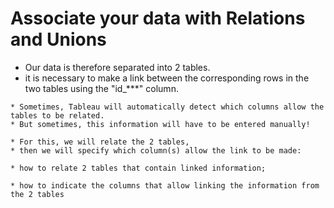 # Associate your data with Relations and Unions

- Our data is therefore separated into 2 tables.
- it is necessary to make a link between the corresponding rows in the two tables using the "id_***" column.
  
```
* Sometimes, Tableau will automatically detect which columns allow the tables to be related. 
* But sometimes, this information will have to be entered manually!

* For this, we will relate the 2 tables, 
* then we will specify which column(s) allow the link to be made:

* how to relate 2 tables that contain linked information;

* how to indicate the columns that allow linking the information from the 2 tables
```